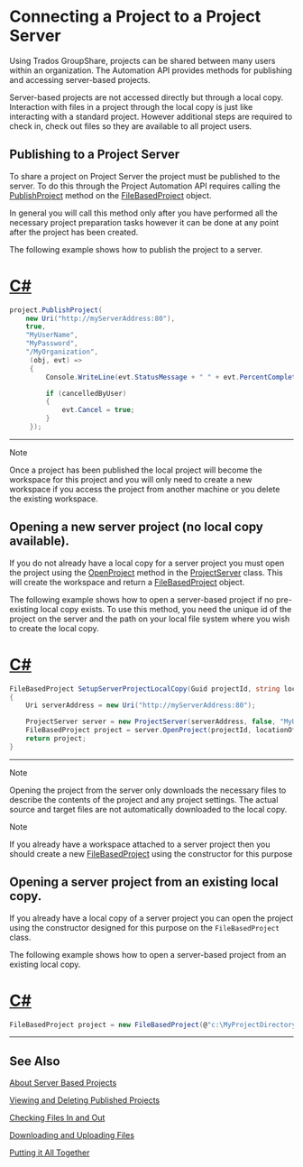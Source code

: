 Connecting a Project to a Project Server
==

Using Trados GroupShare, projects can be shared between many users within an organization. The Automation API provides methods for publishing and accessing server-based projects.

Server-based projects are not accessed directly but through a local copy. Interaction with files in a project through the local copy is just like interacting with a standard project. However additional steps are required to check in, check out files so they are available to all project users.

Publishing to a Project Server
--

To share a project on Project Server the project must be published to the server. To do this through the Project Automation API requires calling the [PublishProject](../../api/projectautomation/Sdl.ProjectAutomation.FileBased.FileBasedProject.yml#Sdl_ProjectAutomation_FileBased_FileBasedProject_PublishProject_System_Uri_System_Boolean_System_String_System_String_System_String_System_EventHandler_Sdl_ProjectAutomation_FileBased_PublishProjectEventArgs__) method on the [FileBasedProject](../../api/projectautomation/Sdl.ProjectAutomation.FileBased.FileBasedProject.yml) object.

In general you will call this method only after you have performed all the necessary project preparation tasks however it can be done at any point after the project has been created.

The following example shows how to publish the project to a server.

# [C#](#tab/tabid-1)
```cs
project.PublishProject(
    new Uri("http://myServerAddress:80"),
    true,
    "MyUserName",
    "MyPassword",
    "/MyOrganization",
     (obj, evt) =>
     {
         Console.WriteLine(evt.StatusMessage + " " + evt.PercentComplete + "% complete");

         if (cancelledByUser)
         {
             evt.Cancel = true;
         }
     });
```
***

>[!NOTE]
>
>Once a project has been published the local project will become the workspace for this project and you will only need to create a new workspace if you access the project from another machine or you delete the existing workspace.

Opening a new server project (no local copy available).
--

If you do not already have a local copy for a server project you must open the project using the [OpenProject](../../api/projectautomation/Sdl.ProjectAutomation.FileBased.ProjectServer.yml#Sdl_ProjectAutomation_FileBased_ProjectServer_OpenProject_System_Guid_System_String_) method in the [ProjectServer](../../api/projectautomation/Sdl.ProjectAutomation.FileBased.ProjectServer.yml) class. This will create the workspace and return a [FileBasedProject](../../api/projectautomation/Sdl.ProjectAutomation.FileBased.FileBasedProject.yml) object.

The following example shows how to open a server-based project if no pre-existing local copy exists. To use this method, you need the unique id of the project on the server and the path on your local file system where you wish to create the local copy.

# [C#](#tab/tabid-2)
```cs
FileBasedProject SetupServerProjectLocalCopy(Guid projectId, string locationOfLocalCopy)
{
    Uri serverAddress = new Uri("http://myServerAddress:80");

    ProjectServer server = new ProjectServer(serverAddress, false, "MyUser", "MyPassword");
    FileBasedProject project = server.OpenProject(projectId, locationOfLocalCopy);
    return project;
}
```
***

>[!NOTE]
>
>Opening the project from the server only downloads the necessary files to describe the contents of the project and any project settings. The actual source and target files are not automatically downloaded to the local copy.

>[!NOTE]
>
>If you already have a workspace attached to a server project then you should create a new [FileBasedProject](../../api/projectautomation/Sdl.ProjectAutomation.FileBased.FileBasedProject.yml) using the constructor for this purpose

Opening a server project from an existing local copy.
--

If you already have a local copy of a server project you can open the project using the constructor designed for this purpose on the ```FileBasedProject``` class.

The following example shows how to open a server-based project from an existing local copy.

# [C#](#tab/tabid-3)
```cs
FileBasedProject project = new FileBasedProject(@"c:\MyProjectDirectory\MyProjectFile.sdlproj", false, "MyUserName", "MyPassword");

```
***

See Also
--

[About Server Based Projects](about_server_based_projects.md)

[Viewing and Deleting Published Projects](viewing_and_deleting_published_projects.md)

[Checking Files In and Out](checking_files_in_and_out.md)

[Downloading and Uploading Files](downloading_and_uploading_files.md)

[Putting it All Together](putting_it_all_together.md)
